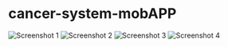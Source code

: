 # cancer-system-mobAPP

![Screenshot 1](https://github.com/mahmoud-saed/cancer-system-mobAPP/assets/107654555/43c0ecc0-2ce9-461d-98c4-7fe061749e8e)
![Screenshot 2](https://github.com/mahmoud-saed/cancer-system-mobAPP/assets/107654555/c65efc91-e284-4446-b47b-37ce6741affd)
![Screenshot 3](https://github.com/mahmoud-saed/cancer-system-mobAPP/assets/107654555/09271ff6-8102-458b-a3a4-f800090bd80f)
![Screenshot 4](https://github.com/mahmoud-saed/cancer-system-mobAPP/assets/107654555/0cd9aff7-4d10-4f5a-8284-faf7a1b6c7f2)
